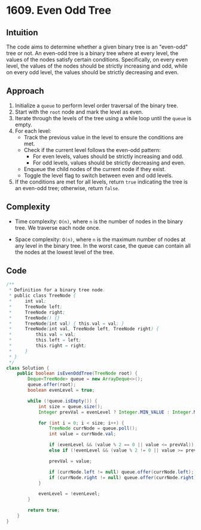 # 1609. Even Odd Tree

## Intuition

The code aims to determine whether a given binary tree is an "even-odd" tree or not. An even-odd tree is a binary tree where at every level, the values of the nodes satisfy certain conditions. Specifically, on every even level, the values of the nodes should be strictly increasing and odd, while on every odd level, the values should be strictly decreasing and even.

## Approach

1. Initialize a `queue` to perform level order traversal of the binary tree.
2. Start with the `root` node and mark the level as even.
3. Iterate through the levels of the tree using a while loop until the `queue` is empty.
4. For each level:
   - Track the previous value in the level to ensure the conditions are met.
   - Check if the current level follows the even-odd pattern:
     - For even levels, values should be strictly increasing and odd.
     - For odd levels, values should be strictly decreasing and even.
   - Enqueue the child nodes of the current node if they exist.
   - Toggle the level flag to switch between even and odd levels.
5. If the conditions are met for all levels, return `true` indicating the tree is an even-odd tree; otherwise, return `false`.

## Complexity

- Time complexity: `O(n)`, where `n` is the number of nodes in the binary tree. We traverse each node once.

- Space complexity: `O(n)`, where `n` is the maximum number of nodes at any level in the binary tree. In the worst case, the queue can contain all the nodes at the lowest level of the tree.

## Code

```java
/**
 * Definition for a binary tree node.
 * public class TreeNode {
 *     int val;
 *     TreeNode left;
 *     TreeNode right;
 *     TreeNode() {}
 *     TreeNode(int val) { this.val = val; }
 *     TreeNode(int val, TreeNode left, TreeNode right) {
 *         this.val = val;
 *         this.left = left;
 *         this.right = right;
 *     }
 * }
 */
class Solution {
    public boolean isEvenOddTree(TreeNode root) {
        Deque<TreeNode> queue = new ArrayDeque<>();
        queue.offer(root);
        boolean evenLevel = true;

        while (!queue.isEmpty()) {
            int size = queue.size();
            Integer prevVal = evenLevel ? Integer.MIN_VALUE : Integer.MAX_VALUE;

            for (int i = 0; i < size; i++) {
                TreeNode currNode = queue.poll();
                int value = currNode.val;

                if (evenLevel && (value % 2 == 0 || value <= prevVal)) return false;
                else if (!evenLevel && (value % 2 != 0 || value >= prevVal)) return false;

                prevVal = value;

                if (currNode.left != null) queue.offer(currNode.left);
                if (currNode.right != null) queue.offer(currNode.right);
            }

            evenLevel = !evenLevel;
        }

        return true;
    }
}
```
